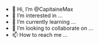 - 👋 Hi, I’m @CapitaineMax
- 👀 I’m interested in ...
- 🌱 I’m currently learning ...
- 💞️ I’m looking to collaborate on ...
- 📫 How to reach me ...

<!---
CapitaineMax/CapitaineMax is a ✨ special ✨ repository because its `README.md` (this file) appears on your GitHub profile.
You can click the Preview link to take a look at your changes.
--->
